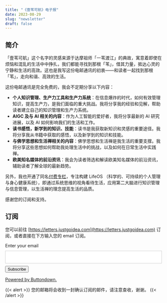 ```yaml
---
title: "《壹苇可航》电子报"
date: 2023-08-29
slug: "newsletter"
draft: false
---
```


## 简介

「壹苇可航」这个名字的灵感来源于达摩祖师「一苇渡江」的典故，寓意着即使在烦恼和混乱的生活中中挣扎，我们都能寻找到那根「苇」，借其力量，抵达心灵的宁静和生活的高效。这也是我写这份电邮通讯的初衷——和读者一起找到那根「苇」，走向和谐、高效的生活。

这份电邮通讯是完全免费的，我会不定期分享以下内容：

- **个人知识管理、生产力工具和生产力系统**：在信息爆炸的时代，如何有效管理知识，提高生产力，是我们面临的重大挑战。我将分享我的经验和见解，帮助读者建立自己的知识管理和生产力系统。
- **AIGC 及与 AI 相关的内容**：作为人工智能的爱好者，我将分享最新的 AI 研究进展，以及 AI 如何影响我们的生活和工作。
- **读书感悟，新学到的知识、技能**：读书是我获取新知识和灵感的重要途径。我将分享我从书籍中获取的感悟，以及新学到的知识和技能。
- **与佛学思想和生活禅相关的内容**：佛学思想和生活禅是我生活的重要支撑。我将分享这些思想如何帮助我处理生活中的挑战，以及如何在日常生活中实践禅。
- **欧美知名媒体的前沿资讯**：我会为读者筛选和解读欧美知名媒体的前沿资讯，辅助读者了解全球的最新趋势。

另外，我也开通了同名[付费专栏](https://xiaobot.net/p/ywkh?refer=59b4c4c8-52a3-4dd4-b54b-1a81d7a4fb18&utm_source=justgoidea&utm_medium=email)，专注构建 LifeOS （科学的、可持续的个人管理与身心健康系统），即通过系统思维的视角看待生活，应用第二大脑进行知识管理与信息管理，以生活禅的理念提高生活的品质。

感谢您的订阅和支持。

## 订阅

您可以前往  [https://letters.justgoidea.com](https://letters.justgoidea.com) 订阅，或者直接在下方输入您的 email 订阅。

<form
  action="https://buttondown.email/api/emails/embed-subscribe/justgoidea"
  method="post"
  target="popupwindow"
  onsubmit="window.open('https://buttondown.email/justgoidea', 'popupwindow')"
  class="embeddable-buttondown-form"
  style="width: 100%;"
>
  <label for="bd-email">Enter your email</label>
  <input type="email" name="email" id="bd-email" class="email-input"
    style="width: 100%;
           border: 1px solid #ccc;
           padding: 12px 20px;
           margin: 8px 0;
           box-sizing: border-box;"
  />

  <input type="submit" value="Subscribe" />
  <p>
    <a href="https://buttondown.email/refer/justgoidea" target="_blank">Powered by Buttondown.</a>
  </p>
</form>

{{< alert >}}
您的邮箱将会收到一封确认订阅的邮件，请注意查收，谢谢。
{{< /alert >}}
